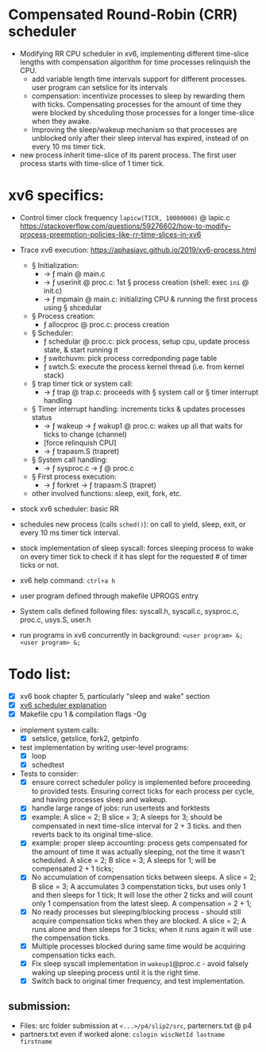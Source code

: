 # Compensated Round-Robin (CRR) scheduler
- Modifying RR CPU scheduler in xv6, implementing different time-slice lengths with compensation algorithm for time processes relinquish the CPU.
  - add variable length time intervals support for different processes. user program can setslice for its intervals
  - compensation: incentivize processes to sleep by rewarding them with ticks. Compensating processes for the amount of time they were blocked by shceduling those processes for a longer time-slice when they awake.
  - Improving the sleep/wakeup mechanism so that processes are unblocked only after their sleep interval has expired, instead of on every 10 ms timer tick.
- new process inherit time-slice of its parent process. The first user process starts with time-slice of 1 timer tick.

# xv6 specifics: 
- Control timer clock frequency `lapicw(TICR, 10000000)` @ lapic.c
    https://stackoverflow.com/questions/59276602/how-to-modify-process-preemption-policies-like-rr-time-slices-in-xv6
- Trace xv6 execution:  https://aphasiayc.github.io/2019/xv6-process.html
  - § Initialization: 
    - → ƒ main @ main.c
    - → ƒ userinit @ proc.c: 1st § process creation (shell: exec `ini` @ init.c)
    - → ƒ mpmain @ main.c: initializing CPU & running the first process using § shcedular
  - § Process creation: 
    - ƒ allocproc @ proc.c: process creation
  - § Scheduler:
    - ƒ schedular @ proc.c: pick process, setup cpu, update process state, & start running it
    - ƒ switchuvm: pick process corredponding page table
    - ƒ swtch.S: execute the process kernel thread (i.e. from kernel stack)
  - § trap timer tick or system call: 
    - → ƒ trap @ trap.c: proceeds with § system call or § timer interrupt handling
  - § Timer interrupt handling: increments ticks & updates processes status
    - → ƒ wakeup → ƒ wakup1 @ proc.c: wakes up all that waits for ticks to change (channel)
    - [force relinquish CPU]
    - → ƒ trapasm.S (trapret)
  - § System call handling:
    - → ƒ sysproc.c → ƒ @ proc.c
  - § First process execution: 
    - → ƒ forkret → ƒ trapasm.S (trapret)
  - other involved functions: sleep, exit, fork, etc.
- stock xv6 scheduler: basic RR
- schedules new process (calls `sched()`): on call to yield, sleep, exit, or every 10 ms timer tick
interval.
- stock implementation of sleep syscall: forces sleeping process to wake on every timer tick to check if it has slept for the requested # of timer ticks or not. 

- xv6 help command: `ctrl+a h`
- user program defined through makefile UPROGS entry
- System calls defined following files: syscall.h, syscall.c, sysproc.c, proc.c, usys.S, user.h
- run programs in xv6 concurrently in background: `<user program> &; <user program> &;`

# Todo list:
- [x] xv6 book chapter 5, particularly "sleep and wake" section
- [x] [xv6 scheduler explanation ](https://www.youtube.com/watch?v=eYfeOT1QYmg)
- [x] Makefile cpu 1 & compilation flags -Og
- implement system calls: 
  - [x] setslice, getslice, fork2, getpinfo
- test implementation by writing user-level programs: 
  - [x] loop
  - [x] schedtest
- Tests to consider: 
  - [x] ensure correct scheduler policy is implemented before proceeding to provided tests. Ensuring correct ticks for each process per cycle, and having processes sleep and wakeup.
  - [x] handle large range of jobs: run usertests and forktests
  - [x] example: A slice = 2; B slice = 3; A sleeps for 3; should be compensated in next time-slice interval for 2 + 3 ticks. and then reverts back to its original time-slice.
  - [x] example: proper sleep accounting: process gets compensated for the amount of time it was actually sleeping, not the time it wasn't scheduled. A slice = 2; B slice = 3; A sleeps for 1; will be compensated 2 + 1 ticks;
  - [x] No accumulation of compensation ticks between sleeps. A slice = 2; B slice = 3; A accumulates 3 compenstation ticks, but uses only 1 and then sleeps for 1 tick; It will lose the other 2 ticks and will count only 1 compensation from the latest sleep. A compensation = 2 + 1;
  - [x] No ready processes but sleeping/blocking process - should still acquire compensation ticks when they are blocked. A slice = 2; A runs alone and then sleeps for 3 ticks; when it runs again it will use the compensation ticks.
  - [x] Multiple processes blocked during same time would be acquiring compensation ticks each.
  - [x] Fix sleep syscall implementation in `wakeup1`@proc.c - avoid falsely waking up sleeping process until it is the right time.
  - [x] Switch back to original timer frequency, and test implementation.

## submission: 
- Files: src folder submission at `<...>/p4/slip2/src`, parterners.txt @ p4 
- partners.txt even if worked alone: `cslogin wiscNetId lastname firstname`